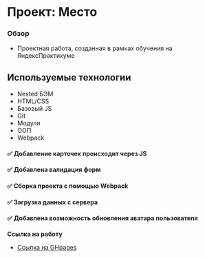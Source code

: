 # Проект: Место

### Обзор

* Проектная работа, созданная в рамках обучения на ЯндексПрактикуме

## Используемые технологии ##
* Nested БЭМ
* HTML/CSS
* Базовый JS
* Git
* Модули
* ООП
* Webpack

#### :white_check_mark: Добавление карточек происходит через JS
#### :white_check_mark: Добавлена валидация форм
#### :white_check_mark: Сборка проекта с помощью Webpack
#### :white_check_mark: Загрузка данных с сервера
#### :white_check_mark: Добавлена возможность обновления аватара пользователя

**Ссылка на работу**


* [Ссылка на GHpages](https://innabunny.github.io/mesto/)



